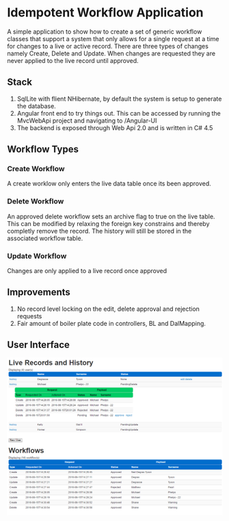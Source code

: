 # Idempotent Workflow Application

A simple application to show how to create a set of generic workflow classes that support a system that only allows for a single request at a time for changes to a live or active record. There are three types of changes namely Create, Delete and Update. When changes are requested they are never applied to the live record until approved. 

## Stack
1. SqlLite with flient NHibernate, by default the system is setup to generate the database.
2. Angular front end to try things out. This can be accessed by running the MvcWebApi project and navigating to /Angular-UI
3. The backend is exposed through Web Api 2.0 and is written in C# 4.5

## Workflow Types
### Create Workflow
A create worklow only enters the live data table once its been approved.

### Delete Workflow
An approved delete workflow sets an archive flag to true on the live table. This can be modified by relaxing the foreign key constrains and thereby completly remove the record. The history will still be stored in the associated workflow table.

### Update Workflow
Changes are only applied to a live record once approved

## Improvements
1. No record level locking on the edit, delete approval and rejection requests
2. Fair amount of boiler plate code in controllers, BL and DalMapping.

## User Interface
![User Interface](https://github.com/JonathanSawyer/WorkflowApplication/blob/master/Angular-UI.png)
